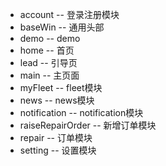 * account -- 登录注册模块
* baseWin -- 通用头部
* demo -- demo
* home -- 首页
* lead -- 引导页
* main -- 主页面
* myFleet -- fleet模块
* news -- news模块
* notification -- notification模块
* raiseRepairOrder -- 新增订单模块
* repair -- 订单模块
* setting -- 设置模块